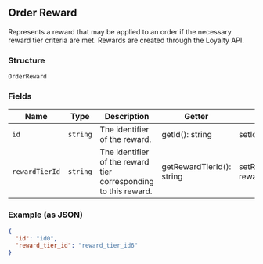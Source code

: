 ## Order Reward

Represents a reward that may be applied to an order if the necessary
reward tier criteria are met. Rewards are created through the Loyalty API.

### Structure

`OrderReward`

### Fields

| Name | Type | Description | Getter | Setter |
|  --- | --- | --- | --- | --- |
| `id` | `string` | The identifier of the reward. | getId(): string | setId(string id): void |
| `rewardTierId` | `string` | The identifier of the reward tier corresponding to this reward. | getRewardTierId(): string | setRewardTierId(string rewardTierId): void |

### Example (as JSON)

```json
{
  "id": "id0",
  "reward_tier_id": "reward_tier_id6"
}
```

